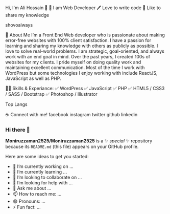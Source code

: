 Hi, I'm Ali Hossain 👋
👑 I am Web Developer
🖊️ Love to write code
🎤 Like to share my knowledge

shovoalways

🚀 About Me
I’m a Front End Web developer who is passionate about making error-free websites with 100% client satisfaction. I have a passion for learning and sharing my knowledge with others as publicly as possible. I love to solve real-world problems. I am strategic, goal-oriented, and always work with an end goal in mind. Over the past years, I created 100s of websites for my clients. I pride myself on doing quality work and maintaining excellent communication. Most of the time I work with WordPress but some technologies I enjoy working with include ReactJS, JavaScript as well as PHP.

👨‍💻 Skills & Experiance:
✅ WordPress
✅ JavaScript
✅ PHP
✅ HTML5 / CSS3 / SASS / Bootstrap
✅ Photoshop / Illustrator

Top Langs

☕ Connect with me!
facebook instagram twitter github linkedin

### Hi there 👋


**Moniruzzaman2525/Moniruzzaman2525** is a ✨ _special_ ✨ repository because its `README.md` (this file) appears on your GitHub profile.

Here are some ideas to get you started:

- 🔭 I’m currently working on ...
- 🌱 I’m currently learning ...
- 👯 I’m looking to collaborate on ...
- 🤔 I’m looking for help with ...
- 💬 Ask me about ...
- 📫 How to reach me: ...
- 😄 Pronouns: ...
- ⚡ Fun fact: ...

